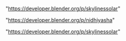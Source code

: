 "https://developer.blender.org/p/skylinessolar"

"https://developer.blender.org/p/nidhiyasha"

 
"https://developer.blender.org/p/skylinessolar"


 
